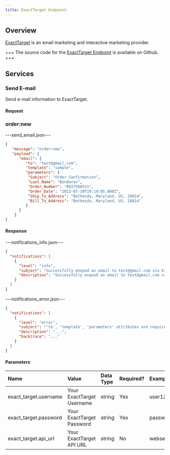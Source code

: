 ```yaml
---
title: ExactTarget Endpoint
---
```


## Overview

[ExactTarget](http://www.exacttarget.com/) is an email marketing and interactive marketing provider.

+++
The source code for the [ExactTarget Endpoint](https://github.com/spree/exact_target_endpoint/) is available on Github.
+++

## Services

### Send E-mail

Send e-mail information to ExactTarget.

#### Request

### order:new

---send_email.json---
```json
{
   "message": "order:new",
   "payload": {
      "email": {
         "to": "test@gmail.com",
         "template": "sample",
         "parameters": {
          "Subject": "Order Confirmation",
          "Last_Name": "Bondarev",
          "Order_Number": "R927560531",
          "Order_Date": "2013-07-30T19:19:05.000Z",
          "Ship_To_Address": "Bethesda, Maryland, US, 20814",
          "Bill_To_Address": "Bethesda, Maryland, US, 20814"
         }
      }
    }
}

```

#### Response

---notifications_info.json---

```json
{
  "notifications": [
    {
      "level": "info",
      "subject": "Successfully enqued an email to test@gmail.com via ExactTarget",
      "description": "Successfully enqued an email to test@gmail.com via ExactTarget"
    }
  ]
}
```

---notifications_error.json---

```json
{
  "notifications": [
    {
      "level": "error",
      "subject": "'to', 'template', 'parameters' attributes are required",
      "description": "...",
      "backtrace": "..."
    }
  ]
}
```

#### Parameters

| Name | Value | Data Type | Required? |Example |
| :----| :-----| :------ |:------ | :------ |
| exact_target.username | Your ExactTarget Username | string | Yes | user123 |
| exact_target.password | Your ExactTarget Password | string | Yes | password123 |
| exact_target.api_url | Your ExactTarget API URL | string | No | webservice.s6.exacttarget.com |
